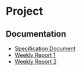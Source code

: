 # Project

## Documentation
- [Specification Document](Documentation/Specification.md)
- [Weekly Report 1](Documentation/Weekly_Report_1.md)
- [Weekly Report 2](Documentation/Weekly_Report_2.md)